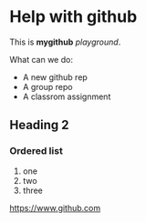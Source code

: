 # Help with github
This is **mygithub** *playground*.

What can we do: 
- A new github rep
- A group repo
- A classrom assignment 

## Heading 2
### Ordered list
1. one
2. two
3. three

https://www.github.com